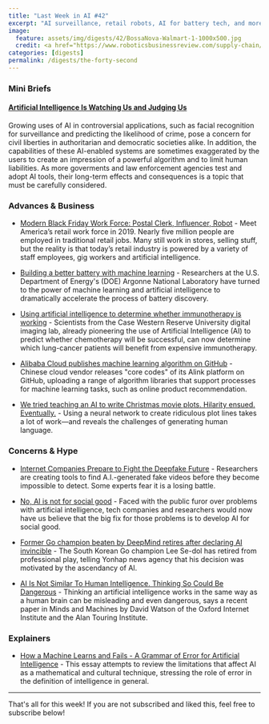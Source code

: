 ```yaml
---
title: "Last Week in AI #42"
excerpt: "AI surveillance, retail robots, AI for battery tech, and more!"
image: 
  feature: assets/img/digests/42/BossaNova-Walmart-1-1000x500.jpg
  credit: <a href="https://www.roboticsbusinessreview.com/supply-chain/bossa-nova-raises-29-million-scale-mobile-inventory-robots/"> Bossa Nova Robotics</a>
categories: [digests]
permalink: /digests/the-forty-second
---
```


### Mini Briefs

#### [Artificial Intelligence Is Watching Us and Judging Us](https://www.wired.com/story/artificial-intelligence-watching-us-judging-us/)

Growing uses of AI in controversial applications, such as facial recognition for surveillance and predicting the likelihood of crime, pose a concern for civil liberties in authoritarian and democratic societies alike.
In addition, the capabilities of these AI-enabled systems are sometimes exaggerated by the users to create an impression of a powerful algorithm and to limit human liabilities.
As more goverments and law enforcement agencies test and adopt AI tools, their long-term effects and consequences is a topic that must be carefully considered.

### Advances & Business

* [Modern Black Friday Work Force: Postal Clerk, Influencer, Robot](https://www.nytimes.com/2019/11/28/business/retail-workers-black-friday.html) - Meet America’s retail work force in 2019. Nearly five million people are employed in traditional retail jobs. Many still work in stores, selling stuff, but the reality is that today’s retail industry is powered by a variety of staff employees, gig workers and artificial intelligence.

* [Building a better battery with machine learning](https://phys.org/news/2019-11-battery-machine.html) - Researchers at the U.S. Department of Energy's (DOE) Argonne National Laboratory have turned to the power of machine learning and artificial intelligence to dramatically accelerate the process of battery discovery.

* [Using artificial intelligence to determine whether immunotherapy is working](https://medicalxpress.com/news/2019-11-artificial-intelligence-immunotherapy.html) - Scientists from the Case Western Reserve University digital imaging lab, already pioneering the use of Artificial Intelligence (AI) to predict whether chemotherapy will be successful, can now determine which lung-cancer patients will benefit from expensive immunotherapy.

* [Alibaba Cloud publishes machine learning algorithm on GitHub](https://www.zdnet.com/article/alibaba-cloud-publishes-machine-learning-algorithm-on-github/) - Chinese cloud vendor releases "core codes" of its Alink platform on GitHub, uploading a range of algorithm libraries that support processes for machine learning tasks, such as online product recommendation.

* [We tried teaching an AI to write Christmas movie plots. Hilarity ensued. Eventually.](https://www.technologyreview.com/s/612644/we-tried-teaching-an-ai-to-write-christmas-movie-plots-hilarity-ensued-eventually/) - Using a neural network to create ridiculous plot lines takes a lot of work—and reveals the challenges of generating human language.

### Concerns & Hype

* [Internet Companies Prepare to Fight the Deepfake Future](https://www.nytimes.com/2019/11/24/technology/tech-companies-deepfakes.html) - Researchers are creating tools to find A.I.-generated fake videos before they become impossible to detect. Some experts fear it is a losing battle.

* [No, AI is not for social good](https://venturebeat.com/2019/11/23/no-ai-is-not-for-social-good/) - Faced with the public furor over problems with artificial intelligence, tech companies and researchers would now have us believe that the big fix for those problems is to develop AI for social good.

* [Former Go champion beaten by DeepMind retires after declaring AI invincible](https://www.theverge.com/2019/11/27/20985260/ai-go-alphago-lee-se-dol-retired-deepmind-defeat) - The South Korean Go champion Lee Se-dol has retired from professional play, telling Yonhap news agency that his decision was motivated by the ascendancy of AI.

* [AI Is Not Similar To Human Intelligence. Thinking So Could Be Dangerous](https://www.forbes.com/sites/fernandezelizabeth/2019/11/30/ai-is-not-similar-to-human-intelligence-thinking-so-could-be-dangerous/) - Thinking an artificial intelligence works in the same way as a human brain can be misleading and even dangerous, says a recent paper in Minds and Machines by David Watson of the Oxford Internet Institute and the Alan Touring Institute.

### Explainers

* [How a Machine Learns and Fails - A Grammar of Error for Artificial Intelligence](http://spheres-journal.org/how-a-machine-learns-and-fails-a-grammar-of-error-for-artificial-intelligence/) - This essay attempts to review the limitations that affect AI as a mathematical and cultural technique, stressing the role of error in the definition of intelligence in general.

<hr>

That's all for this week! If you are not subscribed and liked this, feel free to subscribe below!
